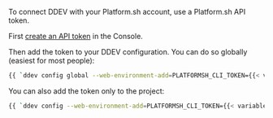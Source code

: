 To connect DDEV with your Platform.sh account, use a Platform.sh API token.

First [create an API token](/administration/cli/api-tokens.md#2-create-a-platformsh-api-token) in the Console.

Then add the token to your DDEV configuration.
You can do so globally (easiest for most people):

```bash
{{ `ddev config global --web-environment-add=PLATFORMSH_CLI_TOKEN={{< variable "API_TOKEN" >}}` | .Page.RenderString }}
```

You can also add the token only to the project:

```bash
{{ `ddev config --web-environment-add=PLATFORMSH_CLI_TOKEN={{< variable "API_TOKEN" >}}` | .Page.RenderString }}
```
